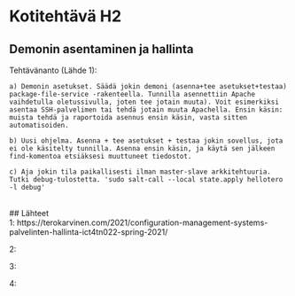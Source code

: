 # Kotitehtävä H2

## Demonin asentaminen ja hallinta

Tehtävänanto (Lähde 1):
```
a) Demonin asetukset. Säädä jokin demoni (asenna+tee asetukset+testaa) package-file-service -rakenteella. Tunnilla asennettiin Apache vaihdetulla oletussivulla, joten tee jotain muuta). Voit esimerkiksi asentaa SSH-palvelimen tai tehdä jotain muuta Apachella. Ensin käsin: muista tehdä ja raportoida asennus ensin käsin, vasta sitten automatisoiden.

b) Uusi ohjelma. Asenna + tee asetukset + testaa jokin sovellus, jota ei ole käsitelty tunnilla. Asenna ensin käsin, ja käytä sen jälkeen find-komentoa etsiäksesi muuttuneet tiedostot.

c) Aja jokin tila paikallisesti ilman master-slave arkkitehtuuria. Tutki debug-tulostetta. 'sudo salt-call --local state.apply hellotero -l debug'
```

<br>
## Lähteet
<br>
1:
https://terokarvinen.com/2021/configuration-management-systems-palvelinten-hallinta-ict4tn022-spring-2021/

2:


3:


4:

